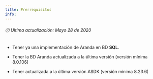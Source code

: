 ```yaml
---
title: Prerrequisitos
info:
---
```

###### 🕐 Ultima actualización: Mayo 28 de 2020






-   Tener ya una implementación de Aranda en BD **SQL**. 

-   Tener la BD Aranda actualizada a la última versión (versión mínima 8.0.106) 

-   Tener actualizada a la última versión ASDK (versión mínima 8.23.6) 
